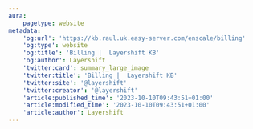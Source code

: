 ```yaml
---
aura:
    pagetype: website
metadata:
    'og:url': 'https://kb.raul.uk.easy-server.com/enscale/billing'
    'og:type': website
    'og:title': 'Billing |  Layershift KB'
    'og:author': Layershift
    'twitter:card': summary_large_image
    'twitter:title': 'Billing |  Layershift KB'
    'twitter:site': '@layershift'
    'twitter:creator': '@layershift'
    'article:published_time': '2023-10-10T09:43:51+01:00'
    'article:modified_time': '2023-10-10T09:43:51+01:00'
    'article:author': Layershift
---
```


